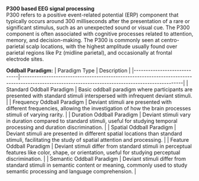 **P300 based EEG signal processing**<br/>
P300 refers to a positive event-related potential (ERP) component that typically occurs around 300 milliseconds after the presentation of a rare or significant stimulus, such as an unexpected sound or visual cue. The P300 component is often associated with cognitive processes related to attention, memory, and decision-making. The P300 is commonly seen at centro-parietal scalp locations, with the highest amplitude usually found over parietal regions like Pz (midline parietal), and occasionally at frontal electrode sites.

**Oddball Paradigm:**
| Paradigm Type               | Description                                                                                                                                      |
|-----------------------------|--------------------------------------------------------------------------------------------------------------------------------------------------|
| Standard Oddball Paradigm  | Basic oddball paradigm where participants are presented with standard stimuli interspersed with infrequent deviant stimuli.                      |
| Frequency Oddball Paradigm | Deviant stimuli are presented with different frequencies, allowing the investigation of how the brain processes stimuli of varying rarity.        |
| Duration Oddball Paradigm  | Deviant stimuli vary in duration compared to standard stimuli, useful for studying temporal processing and duration discrimination.              |
| Spatial Oddball Paradigm   | Deviant stimuli are presented in different spatial locations than standard stimuli, facilitating the study of spatial attention and processing. |
| Feature Oddball Paradigm   | Deviant stimuli differ from standard stimuli in perceptual features like color, shape, or orientation, useful for studying perceptual discrimination. |
| Semantic Oddball Paradigm  | Deviant stimuli differ from standard stimuli in semantic content or meaning, commonly used to study semantic processing and language comprehension.   |

